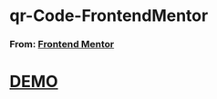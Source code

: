 # qr-Code-FrontendMentor
### From: [Frontend Mentor](https://www.frontendmentor.io/challenges/qr-code-component-iux_sIO_H)
# [DEMO](https://jazzeus.com/projects/html-css/qr-code-fm)

